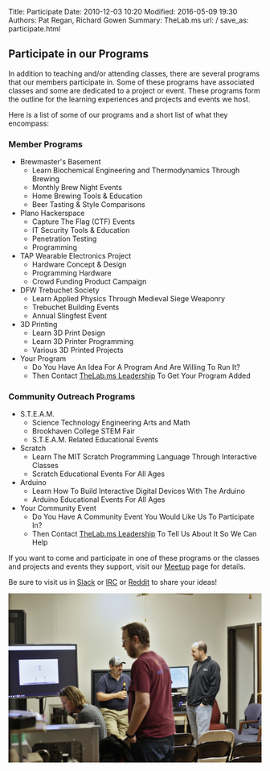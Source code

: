 Title: Participate
Date: 2010-12-03 10:20
Modified: 2016-05-09 19:30
Authors: Pat Regan, Richard Gowen
Summary: TheLab.ms
url: /
save_as: participate.html

## Participate in our Programs

In addition to teaching and/or attending classes, there are several programs that our members participate in.
Some of these programs have associated classes and some are dedicated to a project or event.
These programs form the outline for the learning experiences and projects and events we host.

Here is a list of some of our programs and a short list of what they encompass:

### Member Programs

* Brewmaster&#39;s Basement
    * Learn Biochemical Engineering and Thermodynamics Through Brewing
    * Monthly Brew Night Events
    * Home Brewing Tools & Education
    * Beer Tasting & Style Comparisons
* Plano Hackerspace
    * Capture The Flag (CTF) Events
    * IT Security Tools & Education
    * Penetration Testing
    * Programming
* TAP Wearable Electronics Project
    * Hardware Concept & Design
    * Programming Hardware
    * Crowd Funding Product Campaign
* DFW Trebuchet Society
    * Learn Applied Physics Through Medieval Siege Weaponry
    * Trebuchet Building Events
    * Annual Slingfest Event
* 3D Printing
    * Learn 3D Print Design
    * Learn 3D Printer Programming
    * Various 3D Printed Projects
* Your Program
    * Do You Have An Idea For A Program And Are Willing To Run It?
    * Then Contact [TheLab.ms Leadership](mailto:leadership@thelab.ms) To Get Your Program Added

### Community Outreach Programs

* S.T.E.A.M.
    * Science Technology Engineering Arts and Math
    * Brookhaven College STEM Fair
    * S.T.E.A.M. Related Educational Events
* Scratch
    * Learn The MIT Scratch Programming Language Through Interactive Classes
    * Scratch Educational Events For All Ages
* Arduino
    * Learn How To Build Interactive Digital Devices With The Arduino
    * Arduino Educational Events For All Ages
* Your Community Event
    * Do You Have A Community Event You Would Like Us To Participate In?
    * Then Contact [TheLab.ms Leadership](mailto:leadership@thelab.ms) To Tell Us About It So We Can Help

If you want to come and participate in one of these programs or the classes and projects and events they support, visit our [Meetup](https://www.meetup.com/TheLab-ms/) page for details.

Be sure to visit us in [Slack](https://thelab.slack.com) or [IRC](https://kiwiirc.com/client/irc.freenode.org/?nick=TheLabGuest|?&theme=cli#thelab.ms) or [Reddit](http://www.reddit.com/r/TheLab_ms/) to share your ideas!

![These guys are participating](/images/LeadershipMeeting1.jpg)

